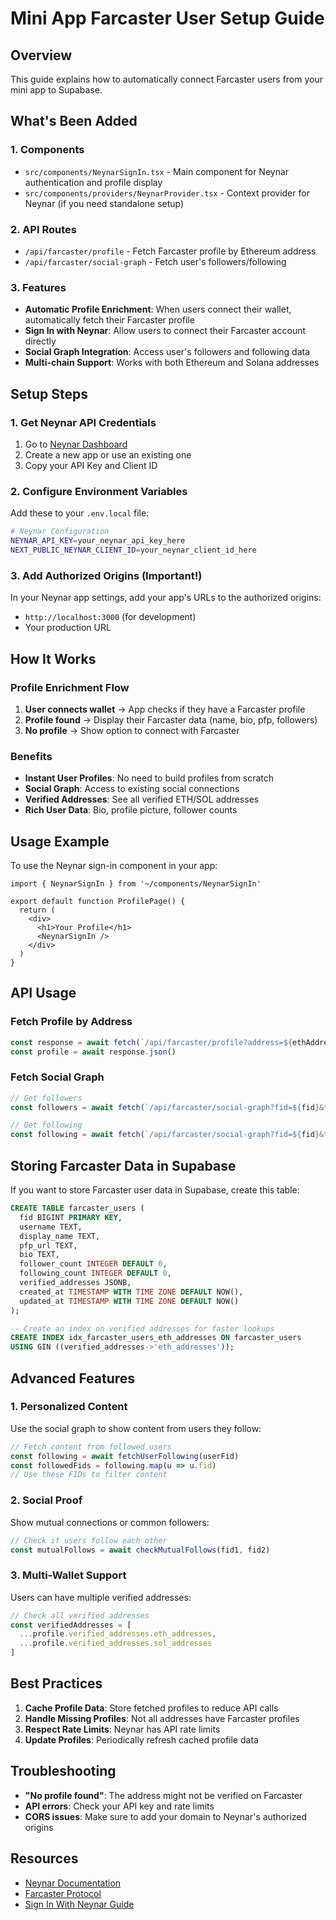 # Mini App Farcaster User Setup Guide

## Overview
This guide explains how to automatically connect Farcaster users from your mini app to Supabase.

## What's Been Added

### 1. **Components**
- `src/components/NeynarSignIn.tsx` - Main component for Neynar authentication and profile display
- `src/components/providers/NeynarProvider.tsx` - Context provider for Neynar (if you need standalone setup)

### 2. **API Routes**
- `/api/farcaster/profile` - Fetch Farcaster profile by Ethereum address
- `/api/farcaster/social-graph` - Fetch user's followers/following

### 3. **Features**
- **Automatic Profile Enrichment**: When users connect their wallet, automatically fetch their Farcaster profile
- **Sign In with Neynar**: Allow users to connect their Farcaster account directly
- **Social Graph Integration**: Access user's followers and following data
- **Multi-chain Support**: Works with both Ethereum and Solana addresses

## Setup Steps

### 1. Get Neynar API Credentials

1. Go to [Neynar Dashboard](https://dev.neynar.com/app)
2. Create a new app or use an existing one
3. Copy your API Key and Client ID

### 2. Configure Environment Variables

Add these to your `.env.local` file:

```bash
# Neynar Configuration
NEYNAR_API_KEY=your_neynar_api_key_here
NEXT_PUBLIC_NEYNAR_CLIENT_ID=your_neynar_client_id_here
```

### 3. Add Authorized Origins (Important!)

In your Neynar app settings, add your app's URLs to the authorized origins:
- `http://localhost:3000` (for development)
- Your production URL

## How It Works

### Profile Enrichment Flow

1. **User connects wallet** → App checks if they have a Farcaster profile
2. **Profile found** → Display their Farcaster data (name, bio, pfp, followers)
3. **No profile** → Show option to connect with Farcaster

### Benefits

- **Instant User Profiles**: No need to build profiles from scratch
- **Social Graph**: Access to existing social connections
- **Verified Addresses**: See all verified ETH/SOL addresses
- **Rich User Data**: Bio, profile picture, follower counts

## Usage Example

To use the Neynar sign-in component in your app:

```tsx
import { NeynarSignIn } from '~/components/NeynarSignIn'

export default function ProfilePage() {
  return (
    <div>
      <h1>Your Profile</h1>
      <NeynarSignIn />
    </div>
  )
}
```

## API Usage

### Fetch Profile by Address
```typescript
const response = await fetch(`/api/farcaster/profile?address=${ethAddress}`)
const profile = await response.json()
```

### Fetch Social Graph
```typescript
// Get followers
const followers = await fetch(`/api/farcaster/social-graph?fid=${fid}&type=followers`)

// Get following
const following = await fetch(`/api/farcaster/social-graph?fid=${fid}&type=following`)
```

## Storing Farcaster Data in Supabase

If you want to store Farcaster user data in Supabase, create this table:

```sql
CREATE TABLE farcaster_users (
  fid BIGINT PRIMARY KEY,
  username TEXT,
  display_name TEXT,
  pfp_url TEXT,
  bio TEXT,
  follower_count INTEGER DEFAULT 0,
  following_count INTEGER DEFAULT 0,
  verified_addresses JSONB,
  created_at TIMESTAMP WITH TIME ZONE DEFAULT NOW(),
  updated_at TIMESTAMP WITH TIME ZONE DEFAULT NOW()
);

-- Create an index on verified addresses for faster lookups
CREATE INDEX idx_farcaster_users_eth_addresses ON farcaster_users 
USING GIN ((verified_addresses->'eth_addresses'));
```

## Advanced Features

### 1. Personalized Content
Use the social graph to show content from users they follow:
```typescript
// Fetch content from followed users
const following = await fetchUserFollowing(userFid)
const followedFids = following.map(u => u.fid)
// Use these FIDs to filter content
```

### 2. Social Proof
Show mutual connections or common followers:
```typescript
// Check if users follow each other
const mutualFollows = await checkMutualFollows(fid1, fid2)
```

### 3. Multi-Wallet Support
Users can have multiple verified addresses:
```typescript
// Check all verified addresses
const verifiedAddresses = [
  ...profile.verified_addresses.eth_addresses,
  ...profile.verified_addresses.sol_addresses
]
```

## Best Practices

1. **Cache Profile Data**: Store fetched profiles to reduce API calls
2. **Handle Missing Profiles**: Not all addresses have Farcaster profiles
3. **Respect Rate Limits**: Neynar has API rate limits
4. **Update Profiles**: Periodically refresh cached profile data

## Troubleshooting

- **"No profile found"**: The address might not be verified on Farcaster
- **API errors**: Check your API key and rate limits
- **CORS issues**: Make sure to add your domain to Neynar's authorized origins

## Resources

- [Neynar Documentation](https://docs.neynar.com/)
- [Farcaster Protocol](https://docs.farcaster.xyz/)
- [Sign In With Neynar Guide](https://docs.neynar.com/docs/how-to-let-users-connect-farcaster-accounts-with-write-access-for-free-using-sign-in-with-neynar-siwn) 